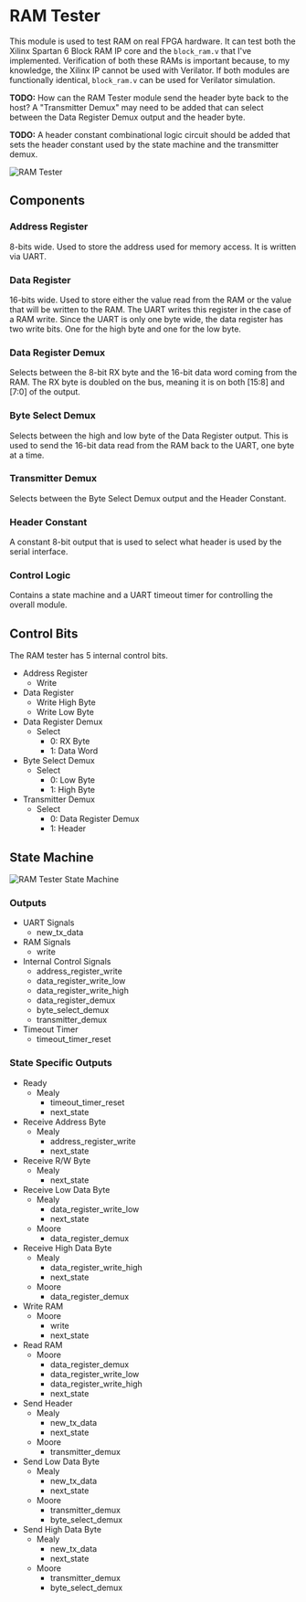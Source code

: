 # RAM Tester
This module is used to test RAM on real FPGA hardware. It can test both the Xilinx Spartan 6 Block RAM IP core and the `block_ram.v` that I've implemented. Verification of both these RAMs is important because, to my knowledge, the Xilinx IP cannot be used with Verilator. If both modules are functionally identical, `block_ram.v` can be used for Verilator simulation.

**TODO:** How can the RAM Tester module send the header byte back to the host? A "Transmitter Demux" may need to be added that can select between the Data Register Demux output and the header byte.

**TODO:** A header constant combinational logic circuit should be added that sets the header constant used by the state machine and the transmitter demux.

![RAM Tester](../gfx/ram_tester.png)

## Components

### Address Register
8-bits wide. Used to store the address used for memory access. It is written via UART.

### Data Register
16-bits wide. Used to store either the value read from the RAM or the value that will be written to the RAM. The UART writes this register in the case of a RAM write. Since the UART is only one byte wide, the data register has two write bits. One for the high byte and one for the low byte.

### Data Register Demux
Selects between the 8-bit RX byte and the 16-bit data word coming from the RAM. The RX byte is doubled on the bus, meaning it is on both [15:8] and [7:0] of the output.

### Byte Select Demux
Selects between the high and low byte of the Data Register output. This is used to send the 16-bit data read from the RAM back to the UART, one byte at a time.

### Transmitter Demux
Selects between the Byte Select Demux output and the Header Constant.

### Header Constant
A constant 8-bit output that is used to select what header is used by the serial interface.

### Control Logic
Contains a state machine and a UART timeout timer for controlling the overall module.

## Control Bits
The RAM tester has 5 internal control bits.

- Address Register
  - Write
- Data Register
  - Write High Byte
  - Write Low Byte
- Data Register Demux
  - Select
    - 0: RX Byte
    - 1: Data Word
- Byte Select Demux
  - Select
    - 0: Low Byte
    - 1: High Byte
- Transmitter Demux
  - Select
    - 0: Data Register Demux
    - 1: Header

## State Machine
![RAM Tester State Machine](../gfx/ram_tester_state_machine.png)

### Outputs
- UART Signals
  - new_tx_data
- RAM Signals
  - write
- Internal Control Signals
  - address_register_write
  - data_register_write_low
  - data_register_write_high
  - data_register_demux
  - byte_select_demux
  - transmitter_demux
- Timeout Timer
  - timeout_timer_reset

### State Specific Outputs
- Ready
  - Mealy
    - timeout_timer_reset
    - next_state
- Receive Address Byte
  - Mealy
    - address_register_write
    - next_state
- Receive R/W Byte
  - Mealy
    - next_state
- Receive Low Data Byte
  - Mealy
    - data_register_write_low
    - next_state
  - Moore
    - data_register_demux
- Receive High Data Byte
  - Mealy
    - data_register_write_high
    - next_state
  - Moore
    - data_register_demux
- Write RAM
  - Moore
    - write
    - next_state
- Read RAM
  - Moore
    - data_register_demux
    - data_register_write_low
    - data_register_write_high
    - next_state
- Send Header
  - Mealy
    - new_tx_data
    - next_state
  - Moore
    - transmitter_demux
- Send Low Data Byte
  - Mealy
    - new_tx_data
    - next_state
  - Moore
    - transmitter_demux
    - byte_select_demux
- Send High Data Byte
  - Mealy
    - new_tx_data
    - next_state
  - Moore
    - transmitter_demux
    - byte_select_demux

